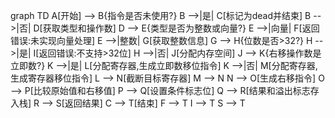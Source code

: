 graph TD
    A[开始] --> B{指令是否未使用?}
    B -->|是| C[标记为dead并结束]
    B -->|否| D[获取类型和操作数]
    D --> E{类型是否为整数或向量?}
    E -->|向量| F[返回错误:未实现向量处理]
    E -->|整数| G[获取整数信息]
    G --> H{位数是否>32?}
    H -->|是| I[返回错误:不支持>32位]
    H -->|否| J[分配内存空间]
    J --> K{右移操作数是立即数?}
    K -->|是| L[分配寄存器,生成立即数移位指令]
    K -->|否| M[分配寄存器,生成寄存器移位指令]
    L --> N[截断目标寄存器]
    M --> N
    N --> O[生成右移指令]
    O --> P[比较原始值和右移值]
    P --> Q[设置条件标志位]
    Q --> R[结果和溢出标志存入栈]
    R --> S[返回结果]
    C --> T[结束]
    F --> T
    I --> T
    S --> T
